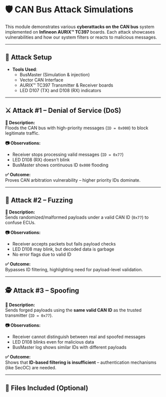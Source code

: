 # 🛡️ CAN Bus Attack Simulations

This module demonstrates various **cyberattacks on the CAN bus** system implemented on **Infineon AURIX™ TC397** boards. Each attack showcases vulnerabilities and how our system filters or reacts to malicious messages.

---

## 🚀 Attack Setup

- **Tools Used**:
  - BusMaster (Simulation & injection)
  - Vector CAN Interface
  - AURIX™ TC397 Transmitter & Receiver boards
  - LED D107 (TX) and D108 (RX) indicators

---

## ⚔️ Attack #1 – Denial of Service (DoS)

**📝 Description:**  
Floods the CAN bus with high-priority messages (`ID = 0x000`) to block legitimate traffic.

**📷 Observations:**
- Receiver stops processing valid messages (`ID = 0x77`)
- LED D108 (RX) doesn't blink
- BusMaster shows continuous ID `0x000` flooding

**✅ Outcome:**  
Proves CAN arbitration vulnerability – higher priority IDs dominate.

---

## 🧪 Attack #2 – Fuzzing

**📝 Description:**  
Sends randomized/malformed payloads under a valid CAN ID (`0x77`) to confuse ECUs.

**📷 Observations:**
- Receiver accepts packets but fails payload checks
- LED D108 may blink, but decoded data is garbage
- No error flags due to valid ID

**✅ Outcome:**  
Bypasses ID filtering, highlighting need for payload-level validation.

---

## 🕵️ Attack #3 – Spoofing

**📝 Description:**  
Sends forged payloads using the **same valid CAN ID** as the trusted transmitter (`ID = 0x77`).

**📷 Observations:**
- Receiver cannot distinguish between real and spoofed messages
- LED D108 blinks even for malicious data
- BusMaster log shows similar IDs with different payloads

**✅ Outcome:**  
Shows that **ID-based filtering is insufficient** – authentication mechanisms (like SecOC) are needed.

---

## 📁 Files Included (Optional)

